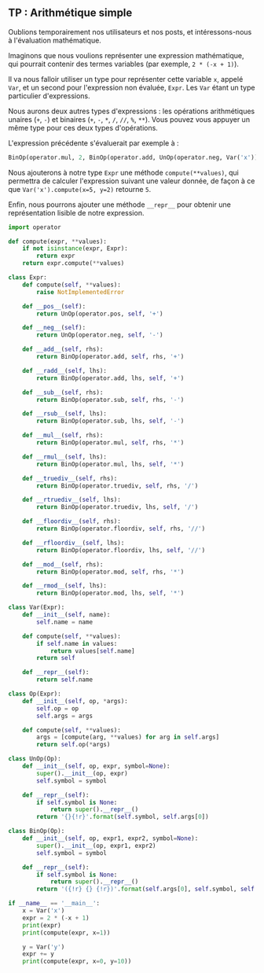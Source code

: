 ## TP : Arithmétique simple

Oublions temporairement nos utilisateurs et nos posts, et intéressons-nous à l'évaluation mathématique.

Imaginons que nous voulions représenter une expression mathématique, qui pourrait contenir des termes variables (par exemple, `2 * (-x + 1)`).

Il va nous falloir utiliser un type pour représenter cette variable `x`, appelé `Var`, et un second pour l'expression non évaluée, `Expr`.
Les `Var` étant un type particulier d'expressions.

Nous aurons deux autres types d'expressions : les opérations arithmétiques unaires (`+`, `-`) et binaires (`+`, `-`, `*`, `/`, `//`, `%`, `**`).
Vous pouvez vous appuyer un même type pour ces deux types d'opérations.

L'expression précédente s'évaluerait par exemple à :

```python
BinOp(operator.mul, 2, BinOp(operator.add, UnOp(operator.neg, Var('x')), 1))
```

Nous ajouterons à notre type `Expr` une méthode `compute(**values)`, qui permettra de calculer l'expression suivant une valeur donnée, de façon à ce que `Var('x').compute(x=5, y=2)` retourne `5`.

Enfin, nous pourrons ajouter une méthode `__repr__` pour obtenir une représentation lisible de notre expression.

```python
import operator

def compute(expr, **values):
    if not isinstance(expr, Expr):
        return expr
    return expr.compute(**values)

class Expr:
    def compute(self, **values):
        raise NotImplementedError

    def __pos__(self):
        return UnOp(operator.pos, self, '+')

    def __neg__(self):
        return UnOp(operator.neg, self, '-')

    def __add__(self, rhs):
        return BinOp(operator.add, self, rhs, '+')

    def __radd__(self, lhs):
        return BinOp(operator.add, lhs, self, '+')

    def __sub__(self, rhs):
        return BinOp(operator.sub, self, rhs, '-')

    def __rsub__(self, lhs):
        return BinOp(operator.sub, lhs, self, '-')

    def __mul__(self, rhs):
        return BinOp(operator.mul, self, rhs, '*')

    def __rmul__(self, lhs):
        return BinOp(operator.mul, lhs, self, '*')

    def __truediv__(self, rhs):
        return BinOp(operator.truediv, self, rhs, '/')

    def __rtruediv__(self, lhs):
        return BinOp(operator.truediv, lhs, self, '/')

    def __floordiv__(self, rhs):
        return BinOp(operator.floordiv, self, rhs, '//')

    def __rfloordiv__(self, lhs):
        return BinOp(operator.floordiv, lhs, self, '//')

    def __mod__(self, rhs):
        return BinOp(operator.mod, self, rhs, '*')

    def __rmod__(self, lhs):
        return BinOp(operator.mod, lhs, self, '*')

class Var(Expr):
    def __init__(self, name):
        self.name = name

    def compute(self, **values):
        if self.name in values:
            return values[self.name]
        return self

    def __repr__(self):
        return self.name

class Op(Expr):
    def __init__(self, op, *args):
        self.op = op
        self.args = args

    def compute(self, **values):
        args = [compute(arg, **values) for arg in self.args]
        return self.op(*args)

class UnOp(Op):
    def __init__(self, op, expr, symbol=None):
        super().__init__(op, expr)
        self.symbol = symbol

    def __repr__(self):
        if self.symbol is None:
            return super().__repr__()
        return '{}{!r}'.format(self.symbol, self.args[0])

class BinOp(Op):
    def __init__(self, op, expr1, expr2, symbol=None):
        super().__init__(op, expr1, expr2)
        self.symbol = symbol

    def __repr__(self):
        if self.symbol is None:
            return super().__repr__()
        return '({!r} {} {!r})'.format(self.args[0], self.symbol, self.args[1])

if __name__ == '__main__':
    x = Var('x')
    expr = 2 * (-x + 1)
    print(expr)
    print(compute(expr, x=1))

    y = Var('y')
    expr += y
    print(compute(expr, x=0, y=10))
```
